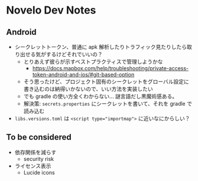 # Novelo Dev Notes

## Android

- シークレットトークン、普通に apk 解析したりトラフィック見たりしたら取り出せる気がするけどそれでいいの？
  - とりあえず彼らが示すベストプラクティスで管理しようかな
    - https://docs.mapbox.com/help/troubleshooting/private-access-token-android-and-ios/#git-based-option
  - そう思ったけど、プロジェクト固有のシークレットをグローバル設定に書き込むのは納得いかないので、いい方法を実装したい
  - でも gradle の使い方全くわからない... 謎言語だし黒魔術感ある。
  - 解決策: `secrets.properties` にシークレットを書いて、それを gradle で読み込む
- `libs.versions.toml` は `<script type="importmap">` に近いなにからしい？


## To be considered

- 依存関係を減らす
  - security risk
- ライセンス表示
  - Lucide icons
